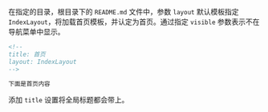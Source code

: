 <!--
title: 添加首页 
sort: 4
-->


在指定的目录，根目录下的 `README.md` 文件中，参数 `layout` 默认模板指定 `IndexLayout`，将加载首页模板，并认定为首页。通过指定 `visible` 参数表示不在导航菜单中显示。

```markdown
<!--
title: 首页 
layout: IndexLayout
-->

下面是首页内容
```

添加 `title` 设置将全局标题都会带上。
